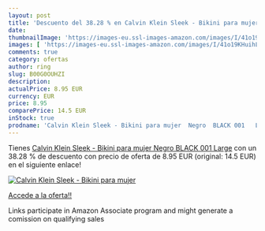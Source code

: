 ```yaml
---
layout: post
title: 'Descuento del 38.28 % en Calvin Klein Sleek - Bikini para mujer  '
date: 
thumbnailImage: 'https://images-eu.ssl-images-amazon.com/images/I/41o19KHuihL._SL200_.jpg'
images: [ 'https://images-eu.ssl-images-amazon.com/images/I/41o19KHuihL._SL200_.jpg' ]
comments: true
category: ofertas
author: ring
slug: B00G0OUHZI
description:
actualPrice: 8.95 EUR
currency: EUR
price: 8.95
comparePrice: 14.5 EUR
inStock: true
prodname: 'Calvin Klein Sleek - Bikini para mujer  Negro  BLACK 001   Large'
---
```


Tienes [Calvin Klein Sleek - Bikini para mujer  Negro  BLACK 001   Large](https://www.amazon.es/dp/B00G0OUHZI/?tag=tolees-21) con un 38.28 % de descuento con precio de oferta de 8.95 EUR (original: 14.5 EUR) en el siguiente enlace!

[![Calvin Klein Sleek - Bikini para mujer  ](https://images-eu.ssl-images-amazon.com/images/I/41o19KHuihL._SL200_.jpg)](https://www.amazon.es/dp/B00G0OUHZI/?tag=tolees-21)

[Accede a la oferta!!](https://www.amazon.es/dp/B00G0OUHZI/?tag=tolees-21)

Links participate in Amazon Associate program and might generate a comission on qualifying sales


